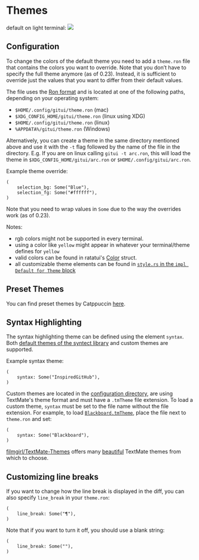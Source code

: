 # Themes

default on light terminal:
![](assets/light-theme.png)

## Configuration

To change the colors of the default theme you need to add a `theme.ron` file that contains the colors you want to override. Note that you don’t have to specify the full theme anymore (as of 0.23). Instead, it is sufficient to override just the values that you want to differ from their default values.

The file uses the [Ron format](https://github.com/ron-rs/ron) and is located at one of the following paths, depending on your operating system:

* `$HOME/.config/gitui/theme.ron` (mac)
* `$XDG_CONFIG_HOME/gitui/theme.ron` (linux using XDG)
* `$HOME/.config/gitui/theme.ron` (linux)
* `%APPDATA%/gitui/theme.ron` (Windows)

Alternatively, you can create a theme in the same directory mentioned above and use it with the `-t` flag followed by the name of the file in the directory. E.g. If you are on linux calling `gitui -t arc.ron`, this will load the theme in `$XDG_CONFIG_HOME/gitui/arc.ron` or `$HOME/.config/gitui/arc.ron`.

Example theme override:

```ron
(
    selection_bg: Some("Blue"),
    selection_fg: Some("#ffffff"),
)
```

Note that you need to wrap values in `Some` due to the way the overrides work (as of 0.23).

Notes:

* rgb colors might not be supported in every terminal.
* using a color like `yellow` might appear in whatever your terminal/theme defines for `yellow`
* valid colors can be found in ratatui's [Color](https://docs.rs/ratatui/latest/ratatui/style/enum.Color.html) struct.
* all customizable theme elements can be found in [`style.rs` in the `impl Default for Theme` block](https://github.com/gitui-org/gitui/blob/master/src/ui/style.rs#L305)

## Preset Themes

You can find preset themes by Catppuccin [here](https://github.com/catppuccin/gitui.git).

## Syntax Highlighting

The syntax highlighting theme can be defined using the element `syntax`. Both [default themes of the syntect library](https://github.com/trishume/syntect/blob/7fe13c0fd53cdfa0f9fea1aa14c5ba37f81d8b71/src/dumps.rs#L215) and custom themes are supported.

Example syntax theme:
```ron
(
    syntax: Some("InspiredGitHub"),
)
```

Custom themes are located in the [configuration directory](#configuration), are using TextMate's theme format and must have a `.tmTheme` file extension. To load a custom theme, `syntax` must be set to the file name without the file extension. For example, to load [`Blackboard.tmTheme`](https://raw.githubusercontent.com/filmgirl/TextMate-Themes/refs/heads/master/Blackboard.tmTheme), place the file next to `theme.ron` and set:
```ron
(
    syntax: Some("Blackboard"),
)
```

[filmgirl/TextMate-Themes](https://github.com/filmgirl/TextMate-Themes) offers many [beautiful](https://inkdeep.github.io/TextMate-Themes) TextMate themes from which to choose.

## Customizing line breaks

If you want to change how the line break is displayed in the diff, you can also specify `line_break` in your `theme.ron`:

```ron
(
    line_break: Some("¶"),
)
```

Note that if you want to turn it off, you should use a blank string:

```ron
(
    line_break: Some(""),
)
```

